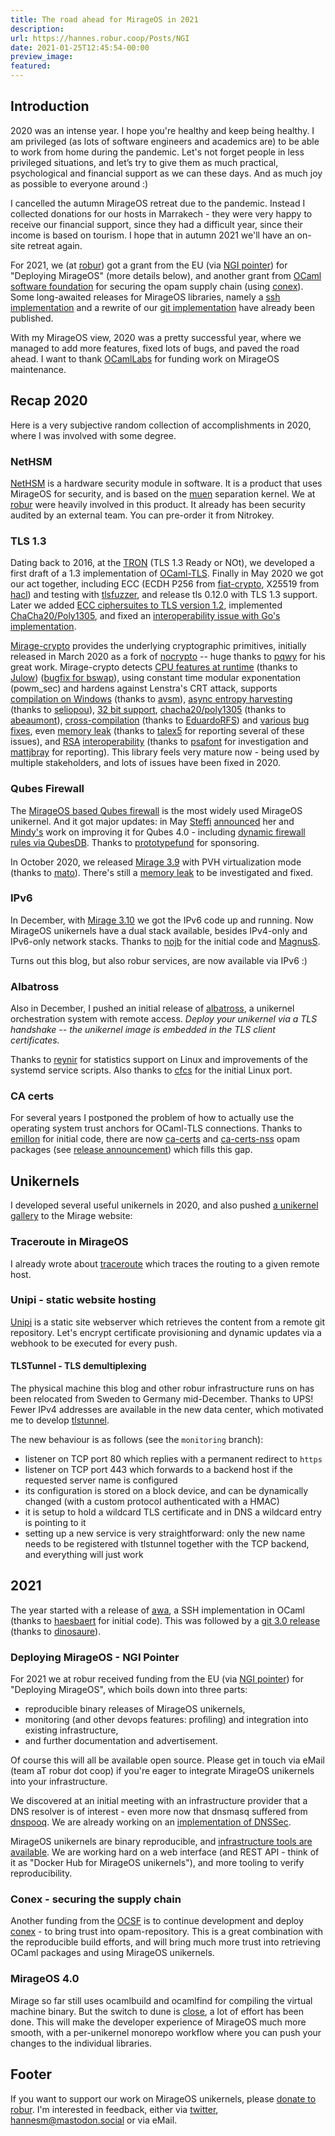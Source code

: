 ```yaml
---
title: The road ahead for MirageOS in 2021
description:
url: https://hannes.robur.coop/Posts/NGI
date: 2021-01-25T12:45:54-00:00
preview_image:
featured:
---
```


<h2>Introduction</h2>
<p>2020 was an intense year. I hope you're healthy and keep being healthy. I am privileged (as lots of software engineers and academics are) to be able to work from home during the pandemic. Let's not forget people in less privileged situations,  and let&rsquo;s try to give them as much practical, psychological and financial support as we can these days. And as much joy as possible to everyone around :)</p>
<p>I cancelled the autumn MirageOS retreat due to the pandemic. Instead I collected donations for our hosts in Marrakech - they were very happy to receive our financial support, since they had a difficult year, since their income is based on tourism. I hope that in autumn 2021 we'll have an on-site retreat again.</p>
<p>For 2021, we (at <a href="https://robur.coop">robur</a>) got a grant from the EU (via <a href="https://pointer.ngi.eu">NGI pointer</a>) for &quot;Deploying MirageOS&quot; (more details below), and another grant from <a href="https://ocaml-sf.org">OCaml software foundation</a> for securing the opam supply chain (using <a href="https://github.com/hannesm/conex">conex</a>). Some long-awaited releases for MirageOS libraries, namely a <a href="https://discuss.ocaml.org/t/ann-first-release-of-awa-ssh">ssh implementation</a> and a rewrite of our <a href="https://discuss.ocaml.org/t/ann-release-of-ocaml-git-v3-0-duff-encore-decompress-etc/">git implementation</a> have already been published.</p>
<p>With my MirageOS view, 2020 was a pretty successful year, where we managed to add more features, fixed lots of bugs, and paved the road ahead. I want to thank <a href="https://ocamllabs.io/">OCamlLabs</a> for funding work on MirageOS maintenance.</p>
<h2>Recap 2020</h2>
<p>Here is a very subjective random collection of accomplishments in 2020, where I was involved with some degree.</p>
<h3>NetHSM</h3>
<p><a href="https://www.nitrokey.com/products/nethsm">NetHSM</a> is a hardware security module in software. It is a product that uses MirageOS for security, and is based on the <a href="https://muen.sk">muen</a> separation kernel. We at <a href="https://robur.coop">robur</a> were heavily involved in this product. It already has been security audited by an external team. You can pre-order it from Nitrokey.</p>
<h3>TLS 1.3</h3>
<p>Dating back to 2016, at the <a href="https://www.ndss-symposium.org/ndss2016/tron-workshop-programme/">TRON</a> (TLS 1.3 Ready or NOt), we developed a first draft of a 1.3 implementation of <a href="https://github.com/mirleft/ocaml-tls">OCaml-TLS</a>. Finally in May 2020 we got our act together, including ECC (ECDH P256 from <a href="https://github.com/mit-plv/fiat-crypto/">fiat-crypto</a>, X25519 from <a href="https://project-everest.github.io/">hacl</a>) and testing with <a href="https://github.com/tlsfuzzer/tlsfuzzer">tlsfuzzer</a>, and release tls 0.12.0 with TLS 1.3 support. Later we added <a href="https://github.com/mirleft/ocaml-tls/pull/414">ECC ciphersuites to TLS version 1.2</a>, implemented <a href="https://github.com/mirleft/ocaml-tls/pull/414">ChaCha20/Poly1305</a>, and fixed an <a href="https://github.com/mirleft/ocaml-tls/pull/424">interoperability issue with Go's implementation</a>.</p>
<p><a href="https://github.com/mirage/mirage-crypto">Mirage-crypto</a> provides the underlying cryptographic primitives, initially released in March 2020 as a fork of <a href="https://github.com/mirleft/ocaml-nocrypto">nocrypto</a> -- huge thanks to <a href="https://github.com/pqwy">pqwy</a> for his great work. Mirage-crypto detects <a href="https://github.com/mirage/mirage-crypto/pull/53">CPU features at runtime</a> (thanks to <a href="https://github.com/Julow">Julow</a>) (<a href="https://github.com/mirage/mirage-crypto/pull/96">bugfix for bswap</a>), using constant time modular exponentation (powm_sec) and hardens against Lenstra's CRT attack, supports <a href="https://github.com/mirage/mirage-crypto/pull/39">compilation on Windows</a> (thanks to <a href="https://github.com/avsm">avsm</a>), <a href="https://github.com/mirage/mirage-crypto/pull/90">async entropy harvesting</a> (thanks to <a href="https://github.com/seliopou">seliopou</a>), <a href="https://github.com/mirage/mirage-crypto/pull/65">32 bit support</a>, <a href="https://github.com/mirage/mirage-crypto/pull/72">chacha20/poly1305</a> (thanks to <a href="https://github.com/abeaumont">abeaumont</a>), <a href="https://github.com/mirage/mirage-crypto/pull/84">cross-compilation</a> (thanks to <a href="https://github.com/EduardoRFS">EduardoRFS</a>) and <a href="https://github.com/mirage/mirage-crypto/pull/78">various</a> <a href="https://github.com/mirage/mirage-crypto/pull/81">bug</a> <a href="https://github.com/mirage/mirage-crypto/pull/83">fixes</a>, even <a href="https://github.com/mirage/mirage-crypto/pull/95">memory leak</a> (thanks to <a href="https://github.com/talex5">talex5</a> for reporting several of these issues), and <a href="https://github.com/mirage/mirage-crypto/pull/99">RSA</a> <a href="https://github.com/mirage/mirage-crypto/pull/100">interoperability</a> (thanks to <a href="https://github.com/psafont">psafont</a> for investigation and <a href="https://github.com/mattjbray">mattjbray</a> for reporting). This library feels very mature now - being used by multiple stakeholders, and lots of issues have been fixed in 2020.</p>
<h3>Qubes Firewall</h3>
<p>The <a href="https://github.com/mirage/qubes-mirage-firewall/">MirageOS based Qubes firewall</a> is the most widely used MirageOS unikernel. And it got major updates: in May <a href="https://github.com/linse">Steffi</a> <a href="https://groups.google.com/g/qubes-users/c/Xzplmkjwa5Y">announced</a> her and <a href="https://github.com/yomimono">Mindy's</a> work on improving it for Qubes 4.0 - including <a href="https://www.qubes-os.org/doc/vm-interface/#firewall-rules-in-4x">dynamic firewall rules via QubesDB</a>. Thanks to <a href="https://prototypefund.de/project/portable-firewall-fuer-qubesos/">prototypefund</a> for sponsoring.</p>
<p>In October 2020, we released <a href="https://mirage.io/blog/announcing-mirage-39-release">Mirage 3.9</a> with PVH virtualization mode (thanks to <a href="https://github.com/mato">mato</a>). There's still a <a href="https://github.com/mirage/qubes-mirage-firewall/issues/120">memory leak</a> to be investigated and fixed.</p>
<h3>IPv6</h3>
<p>In December, with <a href="https://mirage.io/blog/announcing-mirage-310-release">Mirage 3.10</a> we got the IPv6 code up and running. Now MirageOS unikernels have a dual stack available, besides IPv4-only and IPv6-only network stacks. Thanks to <a href="https://github.com/nojb">nojb</a> for the initial code and <a href="https://github.com/MagnusS">MagnusS</a>.</p>
<p>Turns out this blog, but also robur services, are now available via IPv6 :)</p>
<h3>Albatross</h3>
<p>Also in December, I pushed an initial release of <a href="https://github.com/roburio/albatross">albatross</a>, a unikernel orchestration system with remote access. <em>Deploy your unikernel via a TLS handshake -- the unikernel image is embedded in the TLS client certificates.</em></p>
<p>Thanks to <a href="https://github.com/reynir">reynir</a> for statistics support on Linux and improvements of the systemd service scripts. Also thanks to <a href="https://github.com/cfcs">cfcs</a> for the initial Linux port.</p>
<h3>CA certs</h3>
<p>For several years I postponed the problem of how to actually use the operating system trust anchors for OCaml-TLS connections. Thanks to <a href="https://github.com/emillon">emillon</a> for initial code, there are now <a href="https://github.com/mirage/ca-certs">ca-certs</a> and <a href="https://github.com/mirage/ca-certs-nss">ca-certs-nss</a> opam packages (see <a href="https://discuss.ocaml.org/t/ann-ca-certs-and-ca-certs-nss">release announcement</a>) which fills this gap.</p>
<h2>Unikernels</h2>
<p>I developed several useful unikernels in 2020, and also pushed <a href="https://mirage.io/wiki/gallery">a unikernel gallery</a> to the Mirage website:</p>
<h3>Traceroute in MirageOS</h3>
<p>I already wrote about <a href="https://hannes.robur.coop/Posts/Traceroute">traceroute</a> which traces the routing to a given remote host.</p>
<h3>Unipi - static website hosting</h3>
<p><a href="https://github.com/roburio/unipi">Unipi</a> is a static site webserver which retrieves the content from a remote git repository. Let's encrypt certificate provisioning and dynamic updates via a webhook to be executed for every push.</p>
<h4>TLSTunnel - TLS demultiplexing</h4>
<p>The physical machine this blog and other robur infrastructure runs on has been relocated from Sweden to Germany mid-December. Thanks to UPS! Fewer IPv4 addresses are available in the new data center, which motivated me to develop <a href="https://github.com/roburio/tlstunnel">tlstunnel</a>.</p>
<p>The new behaviour is as follows (see the <code>monitoring</code> branch):</p>
<ul>
<li>listener on TCP port 80 which replies with a permanent redirect to <code>https</code>
</li>
<li>listener on TCP port 443 which forwards to a backend host if the requested server name is configured
</li>
<li>its configuration is stored on a block device, and can be dynamically changed (with a custom protocol authenticated with a HMAC)
</li>
<li>it is setup to hold a wildcard TLS certificate and in DNS a wildcard entry is pointing to it
</li>
<li>setting up a new service is very straightforward: only the new name needs to be registered with tlstunnel together with the TCP backend, and everything will just work
</li>
</ul>
<h2>2021</h2>
<p>The year started with a release of <a href="https://discuss.ocaml.org/t/ann-first-release-of-awa-ssh">awa</a>, a SSH implementation in OCaml (thanks to <a href="https://github.com/haesbaert">haesbaert</a> for initial code). This was followed by a <a href="https://discuss.ocaml.org/t/ann-release-of-ocaml-git-v3-0-duff-encore-decompress-etc/">git 3.0 release</a> (thanks to <a href="https://github.com/dinosaure">dinosaure</a>).</p>
<h3>Deploying MirageOS - NGI Pointer</h3>
<p>For 2021 we at robur received funding from the EU (via <a href="https://pointer.ngi.eu/">NGI pointer</a>) for &quot;Deploying MirageOS&quot;, which boils down into three parts:</p>
<ul>
<li>reproducible binary releases of MirageOS unikernels,
</li>
<li>monitoring (and other devops features: profiling) and integration into existing infrastructure,
</li>
<li>and further documentation and advertisement.
</li>
</ul>
<p>Of course this will all be available open source. Please get in touch via eMail (team aT robur dot coop) if you're eager to integrate MirageOS unikernels into your infrastructure.</p>
<p>We discovered at an initial meeting with an infrastructure provider that a DNS resolver is of interest - even more now that dnsmasq suffered from <a href="https://www.jsof-tech.com/wp-content/uploads/2021/01/DNSpooq_Technical-Whitepaper.pdf">dnspooq</a>. We are already working on an <a href="https://github.com/mirage/ocaml-dns/pull/251">implementation of DNSSec</a>.</p>
<p>MirageOS unikernels are binary reproducible, and <a href="https://github.com/rjbou/orb/pull/1">infrastructure tools are available</a>. We are working hard on a web interface (and REST API - think of it as &quot;Docker Hub for MirageOS unikernels&quot;), and more tooling to verify reproducibility.</p>
<h3>Conex - securing the supply chain</h3>
<p>Another funding from the <a href="http://ocaml-sf.org/">OCSF</a> is to continue development and deploy <a href="https://github.com/hannesm/conex">conex</a> - to bring trust into opam-repository. This is a great combination with the reproducible build efforts, and will bring much more trust into retrieving OCaml packages and using MirageOS unikernels.</p>
<h3>MirageOS 4.0</h3>
<p>Mirage so far still uses ocamlbuild and ocamlfind for compiling the virtual machine binary. But the switch to dune is <a href="https://github.com/mirage/mirage/issues/1195">close</a>, a lot of effort has been done. This will make the developer experience of MirageOS much more smooth, with a per-unikernel monorepo workflow where you can push your changes to the individual libraries.</p>
<h2>Footer</h2>
<p>If you want to support our work on MirageOS unikernels, please <a href="https://robur.coop/Donate">donate to robur</a>. I'm interested in feedback, either via <a href="https://twitter.com/h4nnes">twitter</a>, <a href="https://mastodon.social/@hannesm">hannesm@mastodon.social</a> or via eMail.</p>

